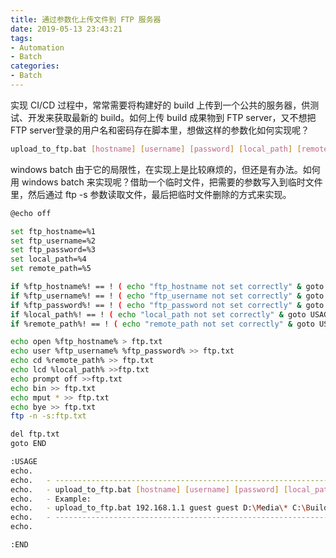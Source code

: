 ```yaml
---
title: 通过参数化上传文件到 FTP 服务器
date: 2019-05-13 23:43:21
tags: 
- Automation
- Batch
categories: 
- Batch
---
```


实现 CI/CD 过程中，常常需要将构建好的 build 上传到一个公共的服务器，供测试、开发来获取最新的 build。如何上传 build 成果物到 FTP server，又不想把 FTP server登录的用户名和密码存在脚本里，想做这样的参数化如何实现呢？

```bash
upload_to_ftp.bat [hostname] [username] [password] [local_path] [remote_pat]
```

windows batch 由于它的局限性，在实现上是比较麻烦的，但还是有办法。如何用 windows batch 来实现呢？借助一个临时文件，把需要的参数写入到临时文件里，然后通过 ftp -s 参数读取文件，最后把临时文件删除的方式来实现。

```bash
@echo off

set ftp_hostname=%1
set ftp_username=%2
set ftp_password=%3
set local_path=%4
set remote_path=%5

if %ftp_hostname%! == ! ( echo "ftp_hostname not set correctly" & goto USAGE )
if %ftp_username%! == ! ( echo "ftp_username not set correctly" & goto USAGE )
if %ftp_password%! == ! ( echo "ftp_password not set correctly" & goto USAGE )
if %local_path%! == ! ( echo "local_path not set correctly" & goto USAGE )
if %remote_path%! == ! ( echo "remote_path not set correctly" & goto USAGE )

echo open %ftp_hostname% > ftp.txt
echo user %ftp_username% %ftp_password% >> ftp.txt
echo cd %remote_path% >> ftp.txt
echo lcd %local_path% >>ftp.txt  
echo prompt off >>ftp.txt
echo bin >> ftp.txt
echo mput * >> ftp.txt
echo bye >> ftp.txt
ftp -n -s:ftp.txt

del ftp.txt
goto END

:USAGE
echo.
echo.   - -------------------------------------------------------------------------------
echo.   - upload_to_ftp.bat [hostname] [username] [password] [local_path] [remote_pat]  -
echo.   - Example:                                                                      -
echo.   - upload_to_ftp.bat 192.168.1.1 guest guest D:\Media\* C:\Builds\               -
echo.   - -------------------------------------------------------------------------------
echo.

:END
```
